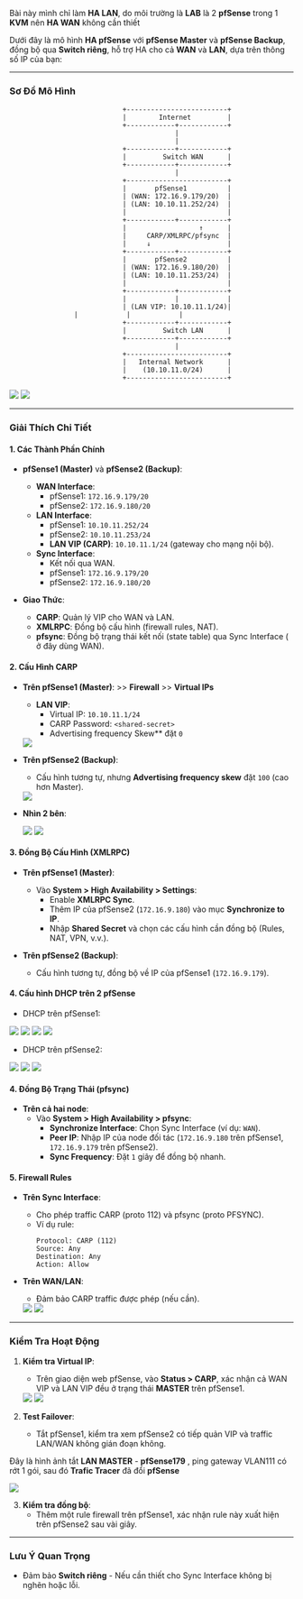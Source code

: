 Bài này mình chỉ làm **HA LAN**, do môi trường là **LAB** là 2 **pfSense** trong 1 **KVM** nên **HA WAN** không cần thiết

Dưới đây là mô hình **HA pfSense** với **pfSense Master** và **pfSense Backup**, đồng bộ qua **Switch riêng**, hỗ trợ HA cho cả **WAN** và **LAN**, dựa trên thông số IP của bạn:

---

### **Sơ Đồ Mô Hình**  
```
                            +-------------------------+
                            |        Internet         |
                            +------------+------------+
                                         |
                                         | 
                            +------------+------------+
                            |         Switch WAN      |
                            +------------+------------+
                                         |
                            +-------------------------+
                            |       pfSense1          |
                            | (WAN: 172.16.9.179/20)  |
                            | (LAN: 10.10.11.252/24)  |
                            |                         |
                            +------------+------------+
                            |                  ↑      |    
                            |     CARP/XMLRPC/pfsync  |
                            |     ↓                   |
                            +------------+------------+
                            |       pfSense2          |
                            | (WAN: 172.16.9.180/20)  |
                            | (LAN: 10.10.11.253/24)  |
                            |                         |
                            +------------+------------+
                            |            |            |
                            | (LAN VIP: 10.10.11.1/24)|
			    |            |            |   
                            +------------+------------+
                            |         Switch LAN      |
                            +------------+------------+
                                         |
                            +-------------------------+
                            |   Internal Network      |
                            |    (10.10.11.0/24)      |
                            +-------------------------+
```

   <img src="pFsenseimages/Screenshot_232.png"> 
   <img src="pFsenseimages/Screenshot_233.png"> 

---

### **Giải Thích Chi Tiết**  

#### **1. Các Thành Phần Chính**  
- **pfSense1 (Master)** và **pfSense2 (Backup)**:  
  - **WAN Interface**:  
    - pfSense1: `172.16.9.179/20`  
    - pfSense2: `172.16.9.180/20`  
  - **LAN Interface**:  
    - pfSense1: `10.10.11.252/24`  
    - pfSense2: `10.10.11.253/24`  
    - **LAN VIP (CARP)**: `10.10.11.1/24` (gateway cho mạng nội bộ).  
  - **Sync Interface**:  
    - Kết nối qua WAN.  
    - pfSense1: `172.16.9.179/20`  
    - pfSense2: `172.16.9.180/20`  

- **Giao Thức**:  
  - **CARP**: Quản lý VIP cho WAN và LAN.  
  - **XMLRPC**: Đồng bộ cấu hình (firewall rules, NAT).  
  - **pfsync**: Đồng bộ trạng thái kết nối (state table) qua Sync Interface ( ở đây dùng WAN).

#### **2. Cấu Hình CARP**  
- **Trên pfSense1 (Master)**:  >> **Firewall** >> **Virtual IPs**

  - **LAN VIP**:  
    - Virtual IP: `10.10.11.1/24`  
    - CARP Password: `<shared-secret>`  
    - Advertising frequency Skew** đặt `0`

   <img src="pFsenseimages/Screenshot_236.png"> 

- **Trên pfSense2 (Backup)**:  
  - Cấu hình tương tự, nhưng **Advertising frequency skew** đặt `100` (cao hơn Master).

   <img src="pFsenseimages/Screenshot_237.png">  

- **Nhìn 2 bên**:  

   <img src="pFsenseimages/Screenshot_230.png"> 
   <img src="pFsenseimages/Screenshot_231.png"> 

#### **3. Đồng Bộ Cấu Hình (XMLRPC)**  
- **Trên pfSense1 (Master)**:  
  - Vào **System > High Availability > Settings**:  
    - Enable **XMLRPC Sync**.  
    - Thêm IP của pfSense2 (`172.16.9.180`) vào mục **Synchronize to IP**.  
    - Nhập **Shared Secret** và chọn các cấu hình cần đồng bộ (Rules, NAT, VPN, v.v.).  

- **Trên pfSense2 (Backup)**:  
  - Cấu hình tương tự, đồng bộ về IP của pfSense1 (`172.16.9.179`).  

#### **4. Cấu hình DHCP trên 2 pfSense** 
  - DHCP trên pfSense1:

   <img src="pFsenseimages/Screenshot_238.png"> 
   <img src="pFsenseimages/Screenshot_239.png"> 
   <img src="pFsenseimages/Screenshot_240.png"> 
   <img src="pFsenseimages/Screenshot_241.png"> 

  - DHCP trên pfSense2:
   <img src="pFsenseimages/Screenshot_242.png"> 
   <img src="pFsenseimages/Screenshot_243.png"> 
   <img src="pFsenseimages/Screenshot_244.png"> 

#### **4. Đồng Bộ Trạng Thái (pfsync)**  
- **Trên cả hai node**:  
  - Vào **System > High Availability > pfsync**:  
    - **Synchronize Interface**: Chọn Sync Interface (ví dụ: `WAN`).  
    - **Peer IP**: Nhập IP của node đối tác (`172.16.9.180` trên pfSense1, `172.16.9.179` trên pfSense2).  
    - **Sync Frequency**: Đặt `1` giây để đồng bộ nhanh.  

#### **5. Firewall Rules**  
- **Trên Sync Interface**:  
  - Cho phép traffic CARP (proto 112) và pfsync (proto PFSYNC).  
  - Ví dụ rule:  
    ```
    Protocol: CARP (112)  
    Source: Any  
    Destination: Any  
    Action: Allow  
    ```  

- **Trên WAN/LAN**:  
  - Đảm bảo CARP traffic được phép (nếu cần).  

   <img src="pFsenseimages/Screenshot_245.png">
   <img src="pFsenseimages/Screenshot_246.png">
---

### **Kiểm Tra Hoạt Động**  
1. **Kiểm tra Virtual IP**:  
   - Trên giao diện web pfSense, vào **Status > CARP**, xác nhận cả WAN VIP và LAN VIP đều ở trạng thái **MASTER** trên pfSense1. 

   <img src="pFsenseimages/Screenshot_234.png"> 

   <img src="pFsenseimages/Screenshot_235.png">  

2. **Test Failover**:  
   - Tắt pfSense1, kiểm tra xem pfSense2 có tiếp quản VIP và traffic LAN/WAN không gián đoạn không. 

Đây là hình ảnh tắt **LAN MASTER** - **pfSense179** , ping gateway VLAN111 có rớt 1 gói, sau đó **Trafic Tracer** đã đổi **pfSense**

   <img src="pFsenseimages/Screenshot_229.png"> 

3. **Kiểm tra đồng bộ**:  
   - Thêm một rule firewall trên pfSense1, xác nhận rule này xuất hiện trên pfSense2 sau vài giây.  

---

### **Lưu Ý Quan Trọng**  
- Đảm bảo **Switch riêng** - Nếu cần thiết cho Sync Interface không bị nghẽn hoặc lỗi.    
